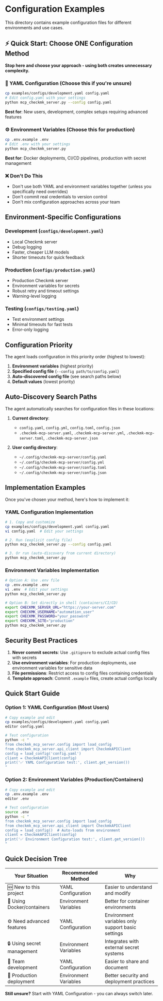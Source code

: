 # Configuration Examples

This directory contains example configuration files for different environments and use cases.

## ⚡ Quick Start: Choose ONE Configuration Method

**Stop here and choose your approach - using both creates unnecessary complexity.**

### 🔧 YAML Configuration (Choose this if you're unsure)
```bash
cp examples/configs/development.yaml config.yaml
# Edit config.yaml with your settings
python mcp_checkmk_server.py --config config.yaml
```

**Best for**: New users, development, complex setups requiring advanced features

### ⚙️ Environment Variables (Choose this for production)
```bash
cp .env.example .env
# Edit .env with your settings  
python mcp_checkmk_server.py
```

**Best for**: Docker deployments, CI/CD pipelines, production with secret management

### ❌ Don't Do This
- Don't use both YAML and environment variables together (unless you specifically need overrides)
- Don't commit real credentials to version control
- Don't mix configuration approaches across your team

## Environment-Specific Configurations

### Development (`configs/development.yaml`)
- Local Checkmk server
- Debug logging
- Faster, cheaper LLM models
- Shorter timeouts for quick feedback

### Production (`configs/production.yaml`)
- Production Checkmk server
- Environment variables for secrets
- Robust retry and timeout settings
- Warning-level logging

### Testing (`configs/testing.yaml`)
- Test environment settings
- Minimal timeouts for fast tests
- Error-only logging

## Configuration Priority

The agent loads configuration in this priority order (highest to lowest):

1. **Environment variables** (highest priority)
2. **Specified config file** (`--config path/to/config.yaml`)
3. **Auto-discovered config file** (see search paths below)
4. **Default values** (lowest priority)

## Auto-Discovery Search Paths

The agent automatically searches for configuration files in these locations:

1. **Current directory**:
   - `config.yaml`, `config.yml`, `config.toml`, `config.json`
   - `.checkmk-mcp-server.yaml`, `.checkmk-mcp-server.yml`, `.checkmk-mcp-server.toml`, `.checkmk-mcp-server.json`

2. **User config directory**:
   - `~/.config/checkmk-mcp-server/config.yaml`
   - `~/.config/checkmk-mcp-server/config.yml`
   - `~/.config/checkmk-mcp-server/config.toml`
   - `~/.config/checkmk-mcp-server/config.json`

## Implementation Examples

Once you've chosen your method, here's how to implement it:

### YAML Configuration Implementation
```bash
# 1. Copy and customize
cp examples/configs/development.yaml config.yaml
vi config.yaml  # Edit your settings

# 2. Run (explicit config file)
python mcp_checkmk_server.py --config config.yaml

# 3. Or run (auto-discovery from current directory)
python mcp_checkmk_server.py
```

### Environment Variables Implementation
```bash
# Option A: Use .env file
cp .env.example .env
vi .env  # Edit your settings
python mcp_checkmk_server.py

# Option B: Set directly in shell (containers/CI/CD)
export CHECKMK_SERVER_URL="https://your-server.com"
export CHECKMK_USERNAME="automation_user"
export CHECKMK_PASSWORD="your_password"
export CHECKMK_SITE="production"
python mcp_checkmk_server.py
```

## Security Best Practices

1. **Never commit secrets**: Use `.gitignore` to exclude actual config files with secrets
2. **Use environment variables**: For production deployments, use environment variables for sensitive data
3. **File permissions**: Restrict access to config files containing credentials
4. **Template approach**: Commit `.example` files, create actual configs locally

## Quick Start Guide

### Option 1: YAML Configuration (Most Users)
```bash
# Copy example and edit
cp examples/configs/development.yaml config.yaml
editor config.yaml

# Test configuration
python -c "
from checkmk_mcp_server.config import load_config
from checkmk_mcp_server.api_client import CheckmkAPIClient
config = load_config('config.yaml')
client = CheckmkAPIClient(config)
print('✅ YAML Configuration test:', client.get_version())
"
```

### Option 2: Environment Variables (Production/Containers)
```bash
# Copy example and edit
cp .env.example .env
editor .env

# Test configuration
source .env
python -c "
from checkmk_mcp_server.config import load_config
from checkmk_mcp_server.api_client import CheckmkAPIClient
config = load_config()  # Auto-loads from environment
client = CheckmkAPIClient(config)
print('✅ Environment Configuration test:', client.get_version())
"
```

## Quick Decision Tree

| Your Situation | Recommended Method | Why |
|----------------|-------------------|-----|
| 🆕 New to this project | YAML Configuration | Easier to understand and modify |
| 🐳 Using Docker/containers | Environment Variables | Better for container environments |
| ⚙️ Need advanced features | YAML Configuration | Environment variables only support basic settings |
| 🔒 Using secret management | Environment Variables | Integrates with external secret systems |
| 👥 Team development | YAML Configuration | Easier to share and document |
| 🚀 Production deployment | Environment Variables | Better security and deployment practices |

**Still unsure?** Start with YAML Configuration - you can always switch later.